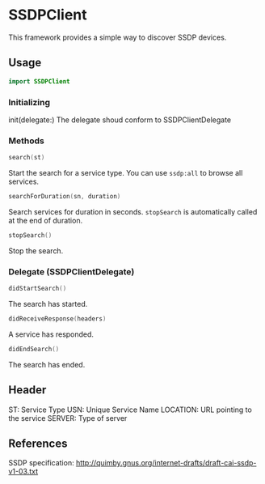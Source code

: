 # SSDPClient
This framework provides a simple way to discover SSDP devices.


## Usage
```swift
import SSDPClient
```

### Initializing
init(delegate:)
The delegate shoud conform to SSDPClientDelegate

### Methods
```swift
search(st)
```
Start the search for a service type.
You can use `ssdp:all` to browse all services.

```swift
searchForDuration(sn, duration)
```
Search services for duration in seconds.
`stopSearch` is automatically called at the end of duration.

```swift
stopSearch()
```
Stop the search.

### Delegate (SSDPClientDelegate)
```swift
didStartSearch()
```
The search has started.

```swift
didReceiveResponse(headers)
```
A service has responded.

```swift
didEndSearch()
```
The search has ended.

## Header
ST: Service Type
USN: Unique Service Name
LOCATION: URL pointing to the service
SERVER: Type of server


## References
SSDP specification:
http://quimby.gnus.org/internet-drafts/draft-cai-ssdp-v1-03.txt
